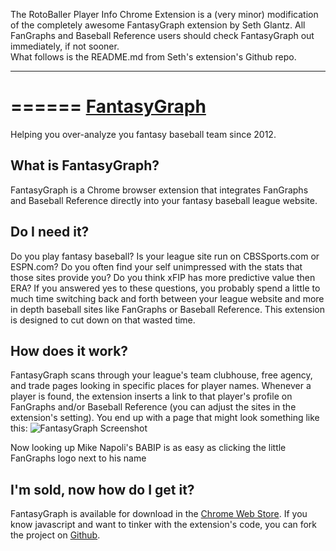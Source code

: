 The RotoBaller Player Info Chrome Extension is a (very minor) modification of the completely awesome FantasyGraph extension by Seth Glantz.  All FanGraphs and Baseball Reference users should check FantasyGraph out immediately, if not sooner.  
What follows is the README.md from Seth's extension's Github repo.

------
======
[FantasyGraph](http://sglantz.github.io/FantasyGraph-Chrome-Extension/)
======

Helping you over-analyze you fantasy baseball team since 2012.

What is FantasyGraph?
------

FantasyGraph is a Chrome browser extension that integrates FanGraphs and Baseball Reference directly into your fantasy baseball league website.

Do I need it?
------

Do you play fantasy baseball? Is your league site run on CBSSports.com or ESPN.com? Do you often find your self unimpressed with the stats that those sites provide you? Do you think xFIP has more predictive value then ERA? If you answered yes to these questions, you probably spend a little to much time switching back and forth between your league website and more in depth baseball sites like FanGraphs or Baseball Reference. This extension is designed to cut down on that wasted time.

How does it work?
------

FantasyGraph scans through your league's team clubhouse, free agency, and trade pages looking in specific places for player names. Whenever a player is found, the extension inserts a link to that player's profile on FanGraphs and/or Baseball Reference (you can adjust the sites in the extension's setting). You end up with a page that might look something like this: ![FantasyGraph Screenshot](http://i.imgur.com/fOAY0Wc.jpg "FantasyGraph Screenshot") 

Now looking up Mike Napoli's BABIP is as easy as clicking the little FanGraphs logo next to his name

I'm sold, now how do I get it?
------

FantasyGraph is available for download in the [Chrome Web Store](https://chrome.google.com/webstore/detail/fantasygraph/pghfoglbgdeknkjcmilhkidfdkgenfdi?hl=en-US).  If you know javascript and want to tinker with the extension's code, you can fork the project on [Github](https://github.com/sglantz/FantasyGraph-Chrome-Extension).
